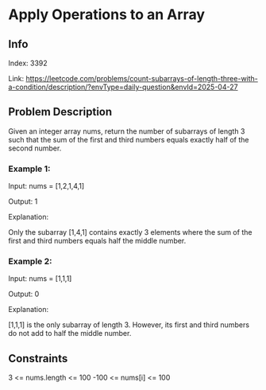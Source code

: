 # Apply Operations to an Array

## Info
Index: 3392

Link: https://leetcode.com/problems/count-subarrays-of-length-three-with-a-condition/description/?envType=daily-question&envId=2025-04-27

## Problem Description
Given an integer array nums, return the number of subarrays of length 3 such that the sum of the first and third numbers equals exactly half of the second number.

### Example 1:

Input: nums = [1,2,1,4,1]

Output: 1

Explanation:

Only the subarray [1,4,1] contains exactly 3 elements where the sum of the first and third numbers equals half the middle number.

### Example 2:

Input: nums = [1,1,1]

Output: 0

Explanation:

[1,1,1] is the only subarray of length 3. However, its first and third numbers do not add to half the middle number.

## Constraints

3 <= nums.length <= 100
-100 <= nums[i] <= 100
